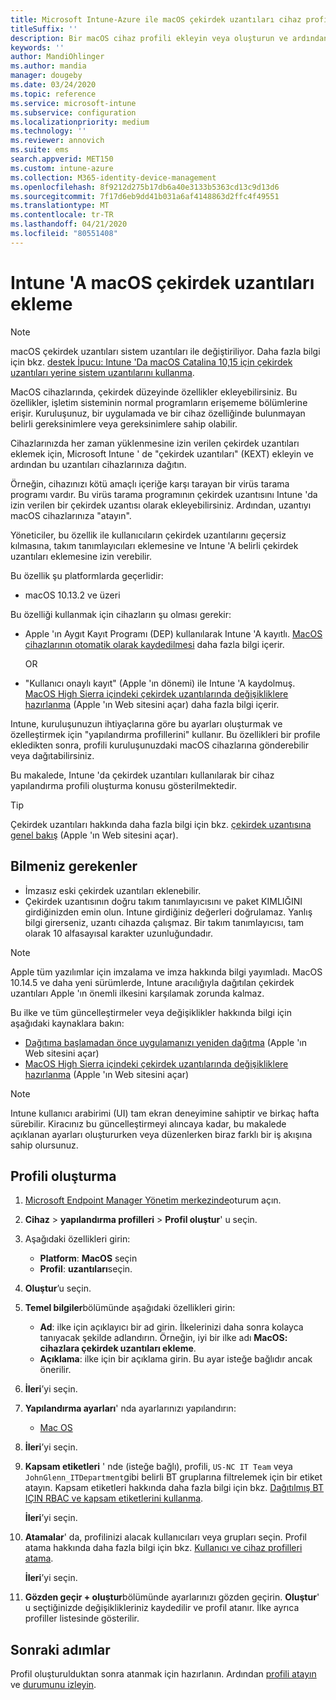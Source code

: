 ```yaml
---
title: Microsoft Intune-Azure ile macOS çekirdek uzantıları cihaz profili oluşturma | Microsoft Docs
titleSuffix: ''
description: Bir macOS cihaz profili ekleyin veya oluşturun ve ardından Kullanıcı geçersiz kılması, takım tanımlayıcısı eklemek ve Microsoft Intune bir paket ve takım tanımlayıcısı sağlamak için çekirdek uzantıları yapılandırın.
keywords: ''
author: MandiOhlinger
ms.author: mandia
manager: dougeby
ms.date: 03/24/2020
ms.topic: reference
ms.service: microsoft-intune
ms.subservice: configuration
ms.localizationpriority: medium
ms.technology: ''
ms.reviewer: annovich
ms.suite: ems
search.appverid: MET150
ms.custom: intune-azure
ms.collection: M365-identity-device-management
ms.openlocfilehash: 8f9212d275b17db6a40e3133b5363cd13c9d13d6
ms.sourcegitcommit: 7f17d6eb9dd41b031a6af4148863d2ffc4f49551
ms.translationtype: MT
ms.contentlocale: tr-TR
ms.lasthandoff: 04/21/2020
ms.locfileid: "80551408"
---
```

# <a name="add-macos-kernel-extensions-in-intune"></a>Intune 'A macOS çekirdek uzantıları ekleme

> [!NOTE]
> macOS çekirdek uzantıları sistem uzantıları ile değiştiriliyor. Daha fazla bilgi için bkz. [destek İpucu: Intune 'Da macOS Catalina 10,15 için çekirdek uzantıları yerine sistem uzantılarını kullanma](https://techcommunity.microsoft.com/t5/intune-customer-success/support-tip-using-system-extensions-instead-of-kernel-extensions/ba-p/1191413).

MacOS cihazlarında, çekirdek düzeyinde özellikler ekleyebilirsiniz. Bu özellikler, işletim sisteminin normal programların erişememe bölümlerine erişir. Kuruluşunuz, bir uygulamada ve bir cihaz özelliğinde bulunmayan belirli gereksinimlere veya gereksinimlere sahip olabilir. 

Cihazlarınızda her zaman yüklenmesine izin verilen çekirdek uzantıları eklemek için, Microsoft Intune ' de "çekirdek uzantıları" (KEXT) ekleyin ve ardından bu uzantıları cihazlarınıza dağıtın.

Örneğin, cihazınızı kötü amaçlı içeriğe karşı tarayan bir virüs tarama programı vardır. Bu virüs tarama programının çekirdek uzantısını Intune 'da izin verilen bir çekirdek uzantısı olarak ekleyebilirsiniz. Ardından, uzantıyı macOS cihazlarınıza "atayın".

Yöneticiler, bu özellik ile kullanıcıların çekirdek uzantılarını geçersiz kılmasına, takım tanımlayıcıları eklemesine ve Intune 'A belirli çekirdek uzantıları eklemesine izin verebilir.

Bu özellik şu platformlarda geçerlidir:

- macOS 10.13.2 ve üzeri

Bu özelliği kullanmak için cihazların şu olması gerekir:

- Apple 'ın Aygıt Kayıt Programı (DEP) kullanılarak Intune 'A kayıtlı. [MacOS cihazlarının otomatik olarak kaydedilmesi](../enrollment/device-enrollment-program-enroll-macos.md) daha fazla bilgi içerir.

  OR

- "Kullanıcı onaylı kayıt" (Apple 'ın dönemi) ile Intune 'A kaydolmuş. [MacOS High Sierra içindeki çekirdek uzantılarında değişikliklere hazırlanma](https://support.apple.com/en-us/HT208019) (Apple 'ın Web sitesini açar) daha fazla bilgi içerir.

Intune, kuruluşunuzun ihtiyaçlarına göre bu ayarları oluşturmak ve özelleştirmek için "yapılandırma profillerini" kullanır. Bu özellikleri bir profile ekledikten sonra, profili kuruluşunuzdaki macOS cihazlarına gönderebilir veya dağıtabilirsiniz.

Bu makalede, Intune 'da çekirdek uzantıları kullanılarak bir cihaz yapılandırma profili oluşturma konusu gösterilmektedir.

> [!TIP]
> Çekirdek uzantıları hakkında daha fazla bilgi için bkz. [çekirdek uzantısına genel bakış](https://developer.apple.com/library/archive/documentation/Darwin/Conceptual/KernelProgramming/Extend/Extend.html) (Apple 'ın Web sitesini açar).

## <a name="what-you-need-to-know"></a>Bilmeniz gerekenler

- İmzasız eski çekirdek uzantıları eklenebilir.
- Çekirdek uzantısının doğru takım tanımlayıcısını ve paket KIMLIĞINI girdiğinizden emin olun. Intune girdiğiniz değerleri doğrulamaz. Yanlış bilgi girerseniz, uzantı cihazda çalışmaz. Bir takım tanımlayıcısı, tam olarak 10 alfasayısal karakter uzunluğundadır. 

> [!NOTE]
> Apple tüm yazılımlar için imzalama ve imza hakkında bilgi yayımladı. MacOS 10.14.5 ve daha yeni sürümlerde, Intune aracılığıyla dağıtılan çekirdek uzantıları Apple 'ın önemli ilkesini karşılamak zorunda kalmaz.
>
> Bu ilke ve tüm güncelleştirmeler veya değişiklikler hakkında bilgi için aşağıdaki kaynaklara bakın:
>
> - [Dağıtıma başlamadan önce uygulamanızı yeniden dağıtma](https://developer.apple.com/documentation/security/notarizing_your_app_before_distribution) (Apple 'ın Web sitesini açar) 
> - [MacOS High Sierra içindeki çekirdek uzantılarında değişikliklere hazırlanma](https://support.apple.com/en-us/HT208019) (Apple 'ın Web sitesini açar)

> [!NOTE]
> Intune kullanıcı arabirimi (UI) tam ekran deneyimine sahiptir ve birkaç hafta sürebilir. Kiracınız bu güncelleştirmeyi alıncaya kadar, bu makalede açıklanan ayarları oluştururken veya düzenlerken biraz farklı bir iş akışına sahip olursunuz.

## <a name="create-the-profile"></a>Profili oluşturma

1. [Microsoft Endpoint Manager Yönetim merkezinde](https://go.microsoft.com/fwlink/?linkid=2109431)oturum açın.
2. **Cihaz** > **yapılandırma profilleri** > **Profil oluştur**' u seçin.
3. Aşağıdaki özellikleri girin:

    - **Platform**: **MacOS** seçin
    - **Profil**: **uzantıları**seçin.

4. **Oluştur**’u seçin.
5. **Temel bilgiler**bölümünde aşağıdaki özellikleri girin:

    - **Ad**: ilke için açıklayıcı bir ad girin. İlkelerinizi daha sonra kolayca tanıyacak şekilde adlandırın. Örneğin, iyi bir ilke adı **MacOS: cihazlara çekirdek uzantıları ekleme**.
    - **Açıklama**: ilke için bir açıklama girin. Bu ayar isteğe bağlıdır ancak önerilir.

6. **İleri**’yi seçin.

7. **Yapılandırma ayarları**' nda ayarlarınızı yapılandırın:

    - [Mac OS](kernel-extensions-settings-macos.md)

8. **İleri**’yi seçin.
9. **Kapsam etiketleri** ' nde (isteğe bağlı), profili, `US-NC IT Team` veya `JohnGlenn_ITDepartment`gibi belirli BT gruplarına filtrelemek için bir etiket atayın. Kapsam etiketleri hakkında daha fazla bilgi için bkz. [Dağıtılmış BT IÇIN RBAC ve kapsam etiketlerini kullanma](../fundamentals/scope-tags.md).

    **İleri**’yi seçin.

10. **Atamalar**' da, profilinizi alacak kullanıcıları veya grupları seçin. Profil atama hakkında daha fazla bilgi için bkz. [Kullanıcı ve cihaz profilleri atama](device-profile-assign.md).

    **İleri**’yi seçin.

11. **Gözden geçir + oluştur**bölümünde ayarlarınızı gözden geçirin. **Oluştur**' u seçtiğinizde değişiklikleriniz kaydedilir ve profil atanır. İlke ayrıca profiller listesinde gösterilir.

## <a name="next-steps"></a>Sonraki adımlar

Profil oluşturulduktan sonra atanmak için hazırlanın. Ardından [profili atayın](device-profile-assign.md) ve [durumunu izleyin](device-profile-monitor.md).
